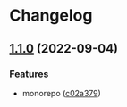 # Changelog

## [1.1.0](https://github.com/sswastioyono18/test-release-please/compare/payment-v1.0.0...payment-v1.1.0) (2022-09-04)


### Features

* monorepo ([c02a379](https://github.com/sswastioyono18/test-release-please/commit/c02a3792f1b3c70f97d05dcdc9afcabc9c0a1093))
